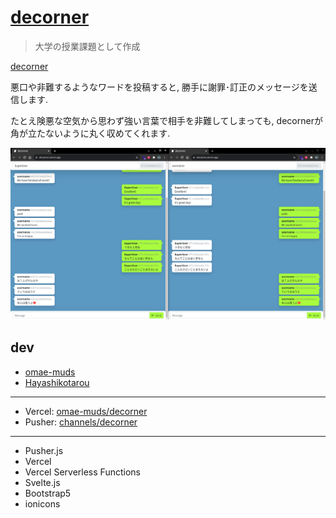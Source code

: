 # [decorner](https://decorner.vercel.app)

> 大学の授業課題として作成

[decorner](https://decorner.vercel.app)

悪口や非難するようなワードを投稿すると, 勝手に謝罪･訂正のメッセージを送信します.

たとえ険悪な空気から思わず強い言葉で相手を非難してしまっても, decornerが角が立たないように丸く収めてくれます.

![thumbnail](thumbnail.png)

## dev

- [omae-muds](https://github.com/omae-muds)
- [Hayashikotarou](https://github.com/Hayashikotarou)

---

- Vercel: [omae-muds/decorner](https://vercel.com/omae-muds/decorner)
- Pusher: [channels/decorner](https://dashboard.pusher.com/apps/1284698)

---

- Pusher.js
- Vercel
- Vercel Serverless Functions
- Svelte.js
- Bootstrap5
- ionicons
